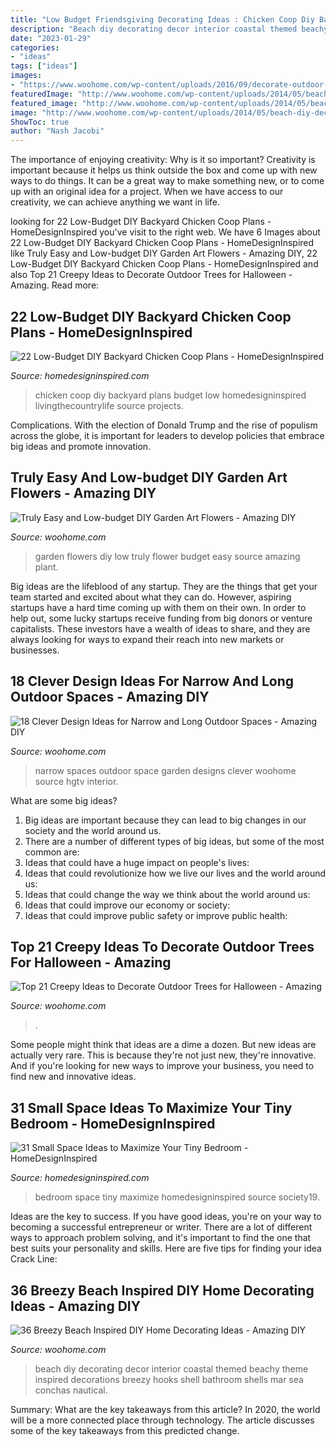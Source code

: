 ```yaml
---
title: "Low Budget Friendsgiving Decorating Ideas : Chicken Coop Diy Backyard Plans Budget Low Homedesigninspired Livingthecountrylife Source Projects"
description: "Beach diy decorating decor interior coastal themed beachy theme inspired decorations breezy hooks shell bathroom shells mar sea conchas nautical"
date: "2023-01-29"
categories:
- "ideas"
tags: ["ideas"]
images:
- "https://www.woohome.com/wp-content/uploads/2016/09/decorate-outdoor-tree-for-halloween-20.jpg"
featuredImage: "http://www.woohome.com/wp-content/uploads/2014/05/beach-diy-decor-ideas-29.jpg"
featured_image: "http://www.woohome.com/wp-content/uploads/2014/05/beach-diy-decor-ideas-29.jpg"
image: "http://www.woohome.com/wp-content/uploads/2014/05/beach-diy-decor-ideas-29.jpg"
ShowToc: true
author: "Nash Jacobi"
---
```



The importance of enjoying creativity: Why is it so important?
Creativity is important because it helps us think outside the box and come up with new ways to do things. It can be a great way to make something new, or to come up with an original idea for a project. When we have access to our creativity, we can achieve anything we want in life.

	

		
looking for 22 Low-Budget DIY Backyard Chicken Coop Plans - HomeDesignInspired you've visit to the right web. We have 6 Images about 22 Low-Budget DIY Backyard Chicken Coop Plans - HomeDesignInspired like Truly Easy and Low-budget DIY Garden Art Flowers - Amazing DIY, 22 Low-Budget DIY Backyard Chicken Coop Plans - HomeDesignInspired and also Top 21 Creepy Ideas to Decorate Outdoor Trees for Halloween - Amazing. Read more:
		
    
## 22 Low-Budget DIY Backyard Chicken Coop Plans - HomeDesignInspired

<img loading=lazy src="http://www.homedesigninspired.com/wp-content/uploads/2016/07/diy-chicken-coop-projects-HDI-17.jpg" onerror="this.onerror=null;this.src='https://tse4.mm.bing.net/th?id=OIP.emgpO5copAldij87J76c1QHaLH&amp;pid=15.1';" alt="22 Low-Budget DIY Backyard Chicken Coop Plans - HomeDesignInspired">

_Source: homedesigninspired.com_

>chicken coop diy backyard plans budget low homedesigninspired livingthecountrylife source projects. 

	

Complications. With the election of Donald Trump and the rise of populism across the globe, it is important for leaders to develop policies that embrace big ideas and promote innovation.

    
## Truly Easy And Low-budget DIY Garden Art Flowers - Amazing DIY

<img loading=lazy src="http://www.woohome.com/wp-content/uploads/2016/02/art-flower-garden-18.jpg" onerror="this.onerror=null;this.src='https://tse4.mm.bing.net/th?id=OIP.X6Ic02aSCz8dVUEFv3o7aAHaLH&amp;pid=15.1';" alt="Truly Easy and Low-budget DIY Garden Art Flowers - Amazing DIY">

_Source: woohome.com_

>garden flowers diy low truly flower budget easy source amazing plant. 

	

Big ideas are the lifeblood of any startup. They are the things that get your team started and excited about what they can do. However, aspiring startups have a hard time coming up with them on their own. In order to help out, some lucky startups receive funding from big donors or venture capitalists. These investors have a wealth of ideas to share, and they are always looking for ways to expand their reach into new markets or businesses.

    
## 18 Clever Design Ideas For Narrow And Long Outdoor Spaces - Amazing DIY

<img loading=lazy src="http://www.woohome.com/wp-content/uploads/2015/03/narrow-space-designs-woohome-16.jpg" onerror="this.onerror=null;this.src='https://tse3.mm.bing.net/th?id=OIP.aGUTDKpzbgZ6mO7ZCa9R1gHaJ5&amp;pid=15.1';" alt="18 Clever Design Ideas for Narrow and Long Outdoor Spaces - Amazing DIY">

_Source: woohome.com_

>narrow spaces outdoor space garden designs clever woohome source hgtv interior. 

	

What are some big ideas?
1. Big ideas are important because they can lead to big changes in our society and the world around us.
2. There are a number of different types of big ideas, but some of the most common are: 
3. Ideas that could have a huge impact on people's lives: 
4. Ideas that could revolutionize how we live our lives and the world around us: 
5. Ideas that could change the way we think about the world around us: 
6. Ideas that could improve our economy or society: 
7. Ideas that could improve public safety or improve public health: 


    
## Top 21 Creepy Ideas To Decorate Outdoor Trees For Halloween - Amazing

<img loading=lazy src="https://www.woohome.com/wp-content/uploads/2016/09/decorate-outdoor-tree-for-halloween-20.jpg" onerror="this.onerror=null;this.src='https://tse2.mm.bing.net/th?id=OIP.fDLQx-sAooUz6pMLeT817AHaJO&amp;pid=15.1';" alt="Top 21 Creepy Ideas to Decorate Outdoor Trees for Halloween - Amazing">

_Source: woohome.com_

>. 

	

Some people might think that ideas are a dime a dozen. But new ideas are actually very rare. This is because they're not just new, they're innovative. And if you're looking for new ways to improve your business, you need to find new and innovative ideas.

    
## 31 Small Space Ideas To Maximize Your Tiny Bedroom - HomeDesignInspired

<img loading=lazy src="http://www.homedesigninspired.com/wp-content/uploads/2017/09/Ideas-to-Maximize-Small-Bedroom-Space-hdi-29.jpg" onerror="this.onerror=null;this.src='https://tse4.mm.bing.net/th?id=OIP.RL_lA6SGtN0S9lAnxiNoowHaJ4&amp;pid=15.1';" alt="31 Small Space Ideas to Maximize Your Tiny Bedroom - HomeDesignInspired">

_Source: homedesigninspired.com_

>bedroom space tiny maximize homedesigninspired source society19. 

	

Ideas are the key to success. If you have good ideas, you're on your way to becoming a successful entrepreneur or writer. There are a lot of different ways to approach problem solving, and it's important to find the one that best suits your personality and skills. Here are five tips for finding your idea Crack Line:

    
## 36 Breezy Beach Inspired DIY Home Decorating Ideas - Amazing DIY

<img loading=lazy src="http://www.woohome.com/wp-content/uploads/2014/05/beach-diy-decor-ideas-29.jpg" onerror="this.onerror=null;this.src='https://tse3.mm.bing.net/th?id=OIP.AQVOF8u15JYMMpbMTC5L6QHaKX&amp;pid=15.1';" alt="36 Breezy Beach Inspired DIY Home Decorating Ideas - Amazing DIY">

_Source: woohome.com_

>beach diy decorating decor interior coastal themed beachy theme inspired decorations breezy hooks shell bathroom shells mar sea conchas nautical. 

	

Summary: What are the key takeaways from this article?
In 2020, the world will be a more connected place through technology. The article discusses some of the key takeaways from this predicted change.

